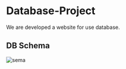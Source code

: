 # Database-Project
We are developed a website for use database.

## DB Schema
![sema](https://user-images.githubusercontent.com/69711134/208480859-2ddd1a06-ea51-4a5d-930e-f2dcbb8f7807.png)

